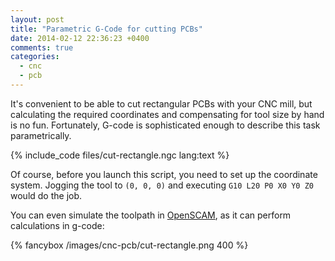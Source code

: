 ```yaml
---
layout: post
title: "Parametric G-Code for cutting PCBs"
date: 2014-02-12 22:36:23 +0400
comments: true
categories:
  - cnc
  - pcb
---
```


It's convenient to be able to cut rectangular PCBs with your CNC mill, but
calculating the required coordinates and compensating for tool size by hand
is no fun. Fortunately, G-code is sophisticated enough to describe this
task parametrically.

<!--more-->

{% include_code files/cut-rectangle.ngc lang:text %}

Of course, before you launch this script, you need to set up the coordinate system.
Jogging the tool to `(0, 0, 0)` and executing `G10 L20 P0 X0 Y0 Z0` would do the job.

You can even simulate the toolpath in [OpenSCAM][], as it can perform calculations
in g-code:

[openscam]: http://openscam.com/

{% fancybox /images/cnc-pcb/cut-rectangle.png 400 %}
